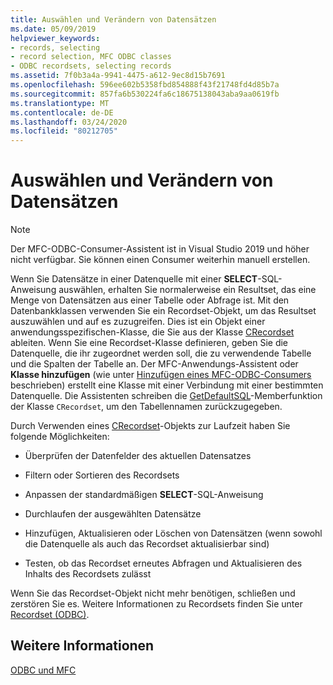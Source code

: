 ```yaml
---
title: Auswählen und Verändern von Datensätzen
ms.date: 05/09/2019
helpviewer_keywords:
- records, selecting
- record selection, MFC ODBC classes
- ODBC recordsets, selecting records
ms.assetid: 7f0b3a4a-9941-4475-a612-9ec8d15b7691
ms.openlocfilehash: 596ee602b5358fbd854888f43f21748fd4d85b7a
ms.sourcegitcommit: 857fa6b530224fa6c18675138043aba9aa0619fb
ms.translationtype: MT
ms.contentlocale: de-DE
ms.lasthandoff: 03/24/2020
ms.locfileid: "80212705"
---
```

# <a name="selecting-and-manipulating-records"></a>Auswählen und Verändern von Datensätzen

> [!NOTE]
> Der MFC-ODBC-Consumer-Assistent ist in Visual Studio 2019 und höher nicht verfügbar. Sie können einen Consumer weiterhin manuell erstellen.

Wenn Sie Datensätze in einer Datenquelle mit einer **SELECT**-SQL-Anweisung auswählen, erhalten Sie normalerweise ein Resultset, das eine Menge von Datensätzen aus einer Tabelle oder Abfrage ist. Mit den Datenbankklassen verwenden Sie ein Recordset-Objekt, um das Resultset auszuwählen und auf es zuzugreifen. Dies ist ein Objekt einer anwendungsspezifischen-Klasse, die Sie aus der Klasse [CRecordset](../../mfc/reference/crecordset-class.md) ableiten. Wenn Sie eine Recordset-Klasse definieren, geben Sie die Datenquelle, die ihr zugeordnet werden soll, die zu verwendende Tabelle und die Spalten der Tabelle an. Der MFC-Anwendungs-Assistent oder **Klasse hinzufügen** (wie unter [Hinzufügen eines MFC-ODBC-Consumers](../../mfc/reference/adding-an-mfc-odbc-consumer.md) beschrieben) erstellt eine Klasse mit einer Verbindung mit einer bestimmten Datenquelle. Die Assistenten schreiben die [GetDefaultSQL](../../mfc/reference/crecordset-class.md#getdefaultsql)-Memberfunktion der Klasse `CRecordset`, um den Tabellennamen zurückzugegeben.

Durch Verwenden eines [CRecordset](../../mfc/reference/crecordset-class.md)-Objekts zur Laufzeit haben Sie folgende Möglichkeiten:

- Überprüfen der Datenfelder des aktuellen Datensatzes

- Filtern oder Sortieren des Recordsets

- Anpassen der standardmäßigen **SELECT**-SQL-Anweisung

- Durchlaufen der ausgewählten Datensätze

- Hinzufügen, Aktualisieren oder Löschen von Datensätzen (wenn sowohl die Datenquelle als auch das Recordset aktualisierbar sind)

- Testen, ob das Recordset erneutes Abfragen und Aktualisieren des Inhalts des Recordsets zulässt

Wenn Sie das Recordset-Objekt nicht mehr benötigen, schließen und zerstören Sie es. Weitere Informationen zu Recordsets finden Sie unter [Recordset (ODBC)](../../data/odbc/recordset-odbc.md).

## <a name="see-also"></a>Weitere Informationen

[ODBC und MFC](../../data/odbc/odbc-and-mfc.md)
